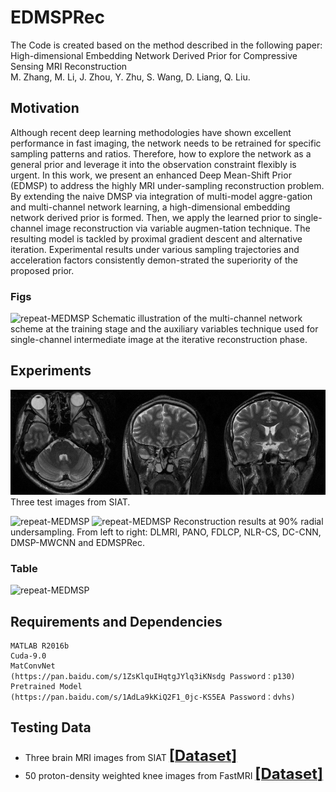# EDMSPRec 
The Code is created based on the method described in the following paper:        
High-dimensional Embedding Network Derived Prior for Compressive Sensing MRI Reconstruction    
M. Zhang, M. Li, J. Zhou, Y. Zhu, S. Wang, D. Liang, Q. Liu.      
## Motivation
Although recent deep learning methodologies have shown excellent performance in fast imaging, the network needs to be retrained for specific sampling patterns and ratios. Therefore, how to explore the network as a general prior and leverage it into the observation constraint flexibly is urgent. In this work, we present an enhanced Deep Mean-Shift Prior (EDMSP) to address the highly MRI under-sampling reconstruction problem. By extending the naive DMSP via integration of multi-model aggre-gation and multi-channel network learning, a high-dimensional embedding network derived prior is formed. Then, we apply the learned prior to single-channel image reconstruction via variable augmen-tation technique. The resulting model is tackled by proximal gradient descent and alternative iteration. Experimental results under various sampling trajectories and acceleration factors consistently demon-strated the superiority of the proposed prior.
### Figs
![repeat-MEDMSP](https://github.com/yqx7150/MEDMSP/blob/master/Figs/Fig1.png)
Schematic illustration of the multi-channel network scheme at the training stage and the auxiliary variables technique used for single-channel intermediate image at the iterative reconstruction phase.

## Experiments   
![repeat-MEDMSP](https://github.com/yqx7150/EDMSPRec/blob/master/SIATdata_Test123/SIAT_testdata.tif)     
Three test images from SIAT.    

![repeat-MEDMSP](https://github.com/yqx7150/MEDMSP/blob/master/Figs/Fig2.png)
![repeat-MEDMSP](https://github.com/yqx7150/MEDMSP/blob/master/Figs/Fig3.png)
Reconstruction results at 90% radial undersampling. From left to right: DLMRI, PANO, FDLCP, NLR-CS, DC-CNN, DMSP-MWCNN and EDMSPRec.
### Table
![repeat-MEDMSP](https://github.com/yqx7150/MEDMSP/blob/master/Figs/Table1.png)
## Requirements and Dependencies
    MATLAB R2016b
    Cuda-9.0
    MatConvNet
    (https://pan.baidu.com/s/1ZsKlquIHqtgJYlq3iKNsdg Password：p130)
    Pretrained Model
    (https://pan.baidu.com/s/1AdLa9kKiQ2F1_0jc-KS5EA Password：dvhs)
 

## Testing Data
  * Three brain MRI images from SIAT [<font size=5>**[Dataset]**</font>](https://github.com/yqx7150/EDMSPRec/tree/master/SIATdata_Test123)       
  * 50 proton-density weighted knee images from FastMRI [<font size=5>**[Dataset]**</font>](https://github.com/yqx7150/EDMSPRec/tree/master/fastMRIdata_50_testing)   

